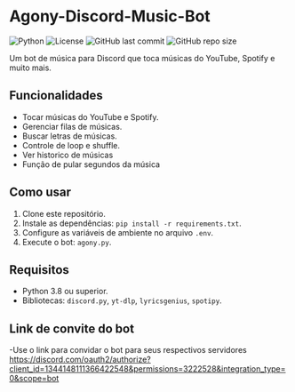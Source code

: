 # Agony-Discord-Music-Bot

![Python](https://img.shields.io/badge/Python-3.8%2B-blue)
![License](https://img.shields.io/badge/License-MIT-green)
![GitHub last commit](https://img.shields.io/github/last-commit/ArthurGueler-dev/Agony-Discord-Music-Bot)
![GitHub repo size](https://img.shields.io/github/repo-size/ArthurGueler-dev/Agony-Discord-Music-Bot)

Um bot de música para Discord que toca músicas do YouTube, Spotify e muito mais.

## Funcionalidades
- Tocar músicas do YouTube e Spotify.
- Gerenciar filas de músicas.
- Buscar letras de músicas.
- Controle de loop e shuffle.
- Ver historico de músicas
- Função de pular segundos da música

## Como usar
1. Clone este repositório.
2. Instale as dependências: `pip install -r requirements.txt`.
3. Configure as variáveis de ambiente no arquivo `.env`.
4. Execute o bot: `agony.py`.

## Requisitos
- Python 3.8 ou superior.
- Bibliotecas: `discord.py`, `yt-dlp`, `lyricsgenius`, `spotipy`.
  
## Link de convite do bot
-Use o link para convidar o bot para seus respectivos servidores
https://discord.com/oauth2/authorize?client_id=1344148111366422548&permissions=3222528&integration_type=0&scope=bot


